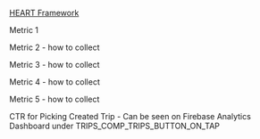 [HEART Framework](https://docs.google.com/presentation/d/1VOA3YK7CjZVaV2VCq1WkQrhVcTxIawuo-e9mk95e9C0/edit?usp=sharing)

Metric 1 


Metric 2 - how to collect

Metric 3 - how to collect

Metric 4 - how to collect

Metric 5 - how to collect

CTR for Picking Created Trip - Can be seen on Firebase Analytics Dashboard under TRIPS_COMP_TRIPS_BUTTON_ON_TAP
